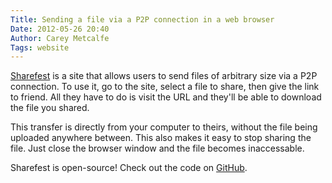 ```yaml
---
Title: Sending a file via a P2P connection in a web browser
Date: 2012-05-26 20:40
Author: Carey Metcalfe
Tags: website
---
```


[Sharefest][] is a site that allows users to send files of arbitrary size
via a P2P connection. To use it, go to the site, select a file to share,
then give the link to friend. All they have to do is visit the URL and
they'll be able to download the file you shared.

This transfer is directly from your computer to theirs, without the file
being uploaded anywhere between. This also makes it easy to stop sharing the
file. Just close the browser window and the file becomes inaccessable.

Sharefest is open-source! Check out the code on [GitHub][].

  [Sharefest]: https://www.sharefest.me/
  [GitHub]: https://github.com/Peer5/ShareFest/
